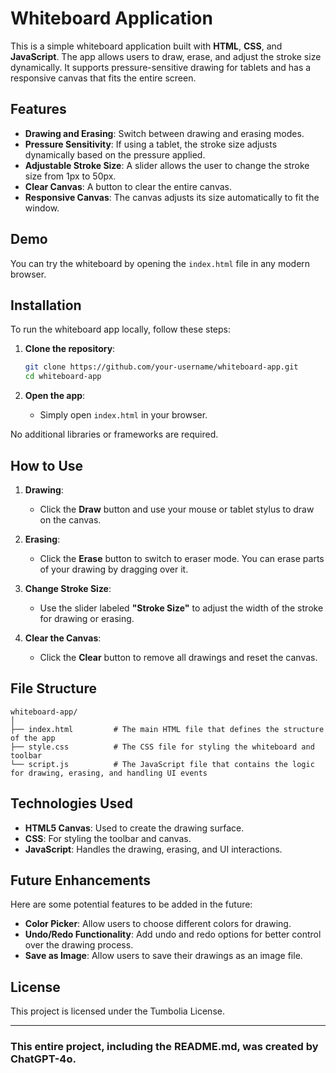 # Whiteboard Application

This is a simple whiteboard application built with **HTML**, **CSS**, and **JavaScript**. The app allows users to draw, erase, and adjust the stroke size dynamically. It supports pressure-sensitive drawing for tablets and has a responsive canvas that fits the entire screen.

## Features

- **Drawing and Erasing**: Switch between drawing and erasing modes.
- **Pressure Sensitivity**: If using a tablet, the stroke size adjusts dynamically based on the pressure applied.
- **Adjustable Stroke Size**: A slider allows the user to change the stroke size from 1px to 50px.
- **Clear Canvas**: A button to clear the entire canvas.
- **Responsive Canvas**: The canvas adjusts its size automatically to fit the window.

## Demo

You can try the whiteboard by opening the `index.html` file in any modern browser.

## Installation

To run the whiteboard app locally, follow these steps:

1. **Clone the repository**:
   ```bash
   git clone https://github.com/your-username/whiteboard-app.git
   cd whiteboard-app
   ```

2. **Open the app**:
   - Simply open `index.html` in your browser.

No additional libraries or frameworks are required.

## How to Use

1. **Drawing**: 
   - Click the **Draw** button and use your mouse or tablet stylus to draw on the canvas.
   
2. **Erasing**: 
   - Click the **Erase** button to switch to eraser mode. You can erase parts of your drawing by dragging over it.

3. **Change Stroke Size**: 
   - Use the slider labeled **"Stroke Size"** to adjust the width of the stroke for drawing or erasing.

4. **Clear the Canvas**: 
   - Click the **Clear** button to remove all drawings and reset the canvas.

## File Structure

```
whiteboard-app/
│
├── index.html         # The main HTML file that defines the structure of the app
├── style.css          # The CSS file for styling the whiteboard and toolbar
└── script.js          # The JavaScript file that contains the logic for drawing, erasing, and handling UI events
```

## Technologies Used

- **HTML5 Canvas**: Used to create the drawing surface.
- **CSS**: For styling the toolbar and canvas.
- **JavaScript**: Handles the drawing, erasing, and UI interactions.

## Future Enhancements

Here are some potential features to be added in the future:

- **Color Picker**: Allow users to choose different colors for drawing.
- **Undo/Redo Functionality**: Add undo and redo options for better control over the drawing process.
- **Save as Image**: Allow users to save their drawings as an image file.

## License

This project is licensed under the Tumbolia License.

---

### This entire project, including the README.md, was created by ChatGPT-4o.